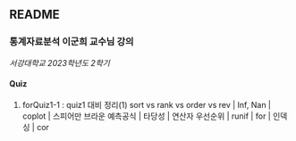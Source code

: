 ## README

### 통계자료분석 이군희 교수님 강의 
*서강대학교 2023학년도 2학기*

#### Quiz

1.  forQuiz1-1 : quiz1 대비 정리(1) sort vs rank vs order vs rev | Inf, Nan | coplot | 스피어만 브라운 예측공식 | 타당성 | 연산자 우선순위 | runif | for | 인덱싱 | cor

